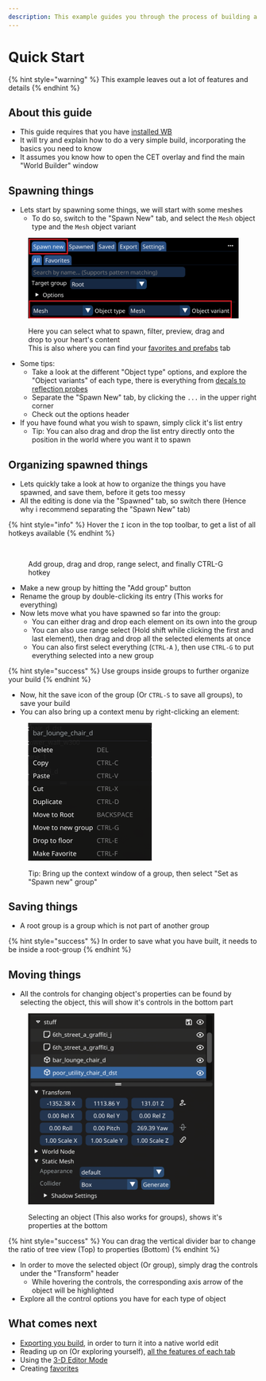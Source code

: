 ```yaml
---
description: This example guides you through the process of building a small place
---
```


# Quick Start

{% hint style="warning" %}
This example leaves out a lot of features and details
{% endhint %}

## About this guide

* This guide requires that you have [installed WB](installation.md)
* It will try and explain how to do a very simple build, incorporating the basics you need to know
* It assumes you know how to open the CET overlay and find the main "World Builder" window

## Spawning things

* Lets start by spawning some things, we will start with some meshes
  * To do so, switch to the "Spawn New" tab, and select the `Mesh` object type and the `Mesh` object variant

<figure><img src="../../../.gitbook/assets/OSQuickStartSpawnNew" alt="" width="563"><figcaption><p>Here you can select what to spawn, filter, preview, drag and drop to your heart's content<br>This is also where you can find your <a href="ui-tabs-explained/tab-favorites-and-prefabs.md">favorites and prefabs</a> tab</p></figcaption></figure>

* Some tips:
  * Take a look at the different "Object type" options, and explore the "Object variants" of each type, there is everything from [decals to reflection probes](supported-nodes.md)
  * Separate the "Spawn New" tab, by clicking the `...` in the upper right corner
  * Check out the options header
* If you have found what you wish to spawn, simply click it's list entry
  * Tip: You can also drag and drop the list entry directly onto the position in the world where you want it to spawn

## Organizing spawned things

* Lets quickly take a look at how to organize the things you have spawned, and save them, before it gets too messy
* All the editing is done via the "Spawned" tab, so switch there (Hence why i recommend separating the "Spawn New" tab)

{% hint style="info" %}
Hover the `I` icon in the top toolbar, to get a list of all hotkeys available
{% endhint %}

<figure><img src="../../../.gitbook/assets/orga.gif" alt="" width="375"><figcaption><p>Add group, drag and drop, range select, and finally CTRL-G hotkey</p></figcaption></figure>

* Make a new group by hitting the "Add group" button
* Rename the group by double-clicking its entry (This works for everything)
* Now lets move what you have spawned so far into the group:
  * You can either drag and drop each element on its own into the group
  * You can also use range select (Hold shift while clicking the first and last element), then drag and drop all the selected elements at once
  * You can also first select everything (`CTRL-A` ), then use `CTRL-G` to put everything selected into a new group

{% hint style="success" %}
Use groups inside groups to further organize your build
{% endhint %}

* Now, hit the save icon of the group (Or `CTRL-S` to save all groups), to save your build
* You can also bring up a context menu by right-clicking an element:

<figure><img src="../../../.gitbook/assets/OSContextMenu" alt="" width="249"><figcaption><p>Tip: Bring up the context window of a group, then select "Set as "Spawn new" group"</p></figcaption></figure>

## Saving things

* A root group is a group which is not part of another group

{% hint style="success" %}
In order to save what you have built, it needs to be inside a root-group
{% endhint %}

## Moving things

* All the controls for changing object's properties can be found by selecting the object, this will show it's controls in the bottom part

<figure><img src="../../../.gitbook/assets/OSPropertiesWindow" alt="" width="375"><figcaption><p>Selecting an object (This also works for groups), shows it's properties at the bottom</p></figcaption></figure>

{% hint style="success" %}
You can drag the vertical divider bar to change the ratio of tree view (Top) to properties (Bottom)
{% endhint %}

* In order to move the selected object (Or group), simply drag the controls under the "Transform" header
  * While hovering the controls, the corresponding axis arrow of the object will be highlighted
* Explore all the control options you have for each type of object

## What comes next

* [Exporting you build](exporting-from-object-spawner.md#exporting), in order to turn it into a native world edit
* Reading up on (Or exploring yourself), [all the features of each tab](ui-tabs-explained/)
* Using the [3-D Editor Mode](3-d-editor-mode.md)
* Creating [favorites](ui-tabs-explained/tab-favorites-and-prefabs.md)
